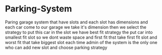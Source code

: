 # Parking-System
Paring garage system that have slots and each slot has dimensions and each car come to our garage we take it's dimension then 
we select the strategy to put this car in the slot 
we have best fit strategy the put car into smallest fit slot so we dont waste space 
and first fit thst take first fit slot
and worst fit that take biggest slot each time 
admin of the system is the only one who can add new slot and choose parking strategy
